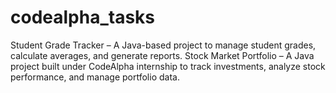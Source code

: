 # codealpha_tasks
Student Grade Tracker – A Java-based project to manage student grades, calculate averages, and generate reports. Stock Market Portfolio – A Java project built under CodeAlpha internship to track investments, analyze stock performance, and manage portfolio data.

